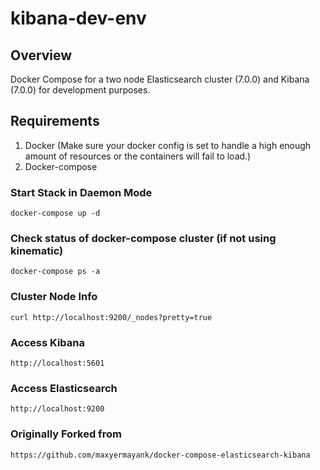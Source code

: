 # kibana-dev-env

## Overview
Docker Compose for a two node Elasticsearch cluster (7.0.0) and Kibana (7.0.0) for development purposes.

## Requirements
1. Docker (Make sure your docker config is set to handle a high enough amount of resources or the containers will fail to load.)
2. Docker-compose

### Start Stack in Daemon Mode
```
docker-compose up -d
```

### Check status of docker-compose cluster (if not using kinematic)
```
docker-compose ps -a
```

### Cluster Node Info
```
curl http://localhost:9200/_nodes?pretty=true
```

### Access Kibana
```
http://localhost:5601
```

### Access Elasticsearch
```
http://localhost:9200
```

### Originally Forked from
```
https://github.com/maxyermayank/docker-compose-elasticsearch-kibana
```
